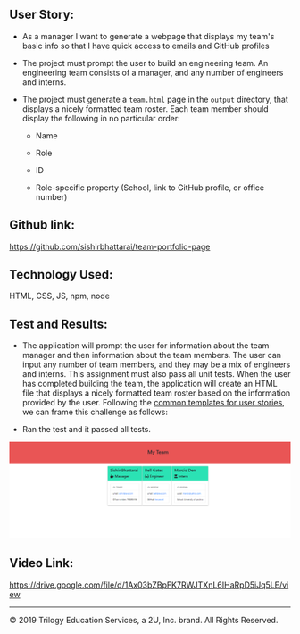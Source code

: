 ## User Story:
* As a manager
I want to generate a webpage that displays my team's basic info
so that I have quick access to emails and GitHub profiles

* The project must prompt the user to build an engineering team. An engineering
team consists of a manager, and any number of engineers and interns.

* The project must generate a `team.html` page in the `output` directory, that displays a nicely formatted team roster. Each team member should display the following in no particular order:

  * Name

  * Role

  * ID

  * Role-specific property (School, link to GitHub profile, or office number)

## Github link:

https://github.com/sishirbhattarai/team-portfolio-page

## Technology Used:
HTML, CSS, JS, npm, node

## Test and Results:
* The application will prompt the user for information about the team manager and then information about the team members. The user can input any number of team members, and they may be a mix of engineers and interns. This assignment must also pass all unit tests. When the user has completed building the team, the application will create an HTML file that displays a nicely formatted team roster based on the information provided by the user. Following the [common templates for user stories](https://en.wikipedia.org/wiki/User_story#Common_templates), we can frame this challenge as follows:

* Ran the test and it passed all tests. 

![team html page](./Assets/image2.PNG)

## Video Link:
https://drive.google.com/file/d/1Ax03bZBpFK7RWJTXnL6IHaRpD5iJq5LE/view


- - -
© 2019 Trilogy Education Services, a 2U, Inc. brand. All Rights Reserved.

